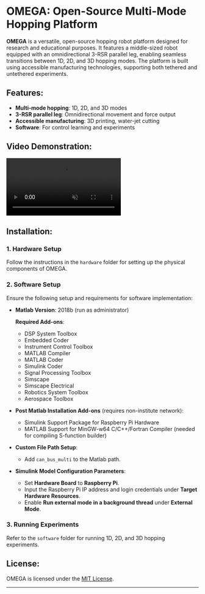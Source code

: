 # OMEGA: Open-Source Multi-Mode Hopping Platform

**OMEGA** is a versatile, open-source hopping robot platform designed for research and educational purposes. It features a middle-sized robot equipped with an omnidirectional 3-RSR parallel leg, enabling seamless transitions between 1D, 2D, and 3D hopping modes. The platform is built using accessible manufacturing technologies, supporting both tethered and untethered experiments.

## Features:
- **Multi-mode hopping**: 1D, 2D, and 3D modes
- **3-RSR parallel leg**: Omnidirectional movement and force output
- **Accessible manufacturing**: 3D printing, water-jet cutting
- **Software**: For control learning and experiments

## Video Demonstration:
<video src="https://github.com/user-attachments/assets/fb11da87-3373-4812-8873-817871e5c72c" autoplay loop muted></video>

## Installation:

### 1. Hardware Setup
Follow the instructions in the `hardware` folder for setting up the physical components of OMEGA.

### 2. Software Setup
Ensure the following setup and requirements for software implementation:

- **Matlab Version**: 2018b (run as administrator)  

  **Required Add-ons**:
  - DSP System Toolbox
  - Embedded Coder
  - Instrument Control Toolbox
  - MATLAB Compiler
  - MATLAB Coder
  - Simulink Coder
  - Signal Processing Toolbox
  - Simscape
  - Simscape Electrical
  - Robotics System Toolbox
  - Aerospace Toolbox
  
- **Post Matlab Installation Add-ons** (requires non-institute network):
  - Simulink Support Package for Raspberry Pi Hardware
  - MATLAB Support for MinGW-w64 C/C++/Fortran Compiler (needed for compiling S-function builder)

- **Custom File Path Setup**:
  - Add `can_bus_multi` to the Matlab path.

- **Simulink Model Configuration Parameters**:
  - Set **Hardware Board** to **Raspberry Pi**.
  - Input the Raspberry Pi IP address and login credentials under **Target Hardware Resources**.
  - Enable **Run external mode in a background thread** under **External Mode**.

### 3. Running Experiments
Refer to the `software` folder for running 1D, 2D, and 3D hopping experiments.

## License:
OMEGA is licensed under the [MIT License](LICENSE).

---
